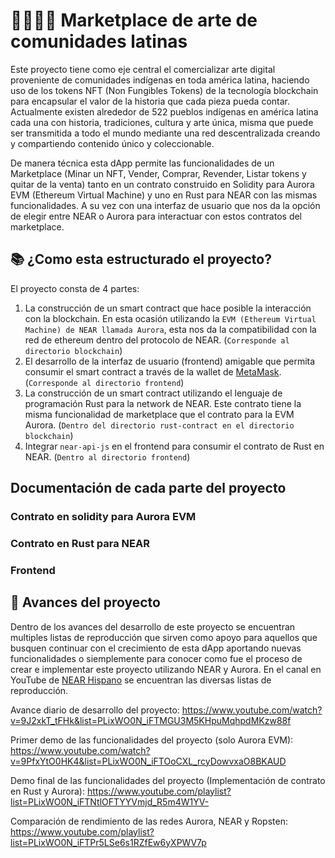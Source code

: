 # 👨‍👩‍👦‍👦 Marketplace de arte de comunidades latinas

Este proyecto tiene como eje central el comercializar arte digital proveniente de comunidades indígenas en toda américa latina, haciendo uso de los tokens NFT (Non Fungibles Tokens) de la tecnología blockchain para encapsular el valor de la historia que cada pieza pueda contar.
Actualmente existen alrededor de 522 pueblos indígenas en américa latina cada una con historia, tradiciones, cultura y arte única, misma que puede ser transmitida a todo el mundo mediante una red descentralizada creando y compartiendo contenido único y coleccionable.

De manera técnica esta dApp permite las funcionalidades de un Marketplace (Minar un NFT, Vender, Comprar, Revender, Listar tokens y quitar de la venta) tanto en un contrato construido en Solidity para Aurora EVM (Ethereum Virtual Machine) y uno en Rust para NEAR con las mismas funcionalidades. A su vez con una interfaz de usuario que nos da la opción de elegir entre NEAR o Aurora para interactuar con estos contratos del marketplace. 

 
## 📚 ¿Como esta estructurado el proyecto?

El proyecto consta de 4 partes: 
1. La construcción de un smart contract que hace posible la interacción con la blockchain. En esta ocasión utilizando la `EVM (Ethereum Virtual Machine) de NEAR llamada Aurora`, esta nos da la compatibilidad con la red de ethereum dentro del protocolo de NEAR. (`Corresponde al directorio blockchain`)
2. El desarrollo de la interfaz de usuario (frontend) amigable que permita consumir el smart contract a través de la wallet de [MetaMask]. (`Corresponde al directorio frontend`)
3. La construcción de un smart contract utilizando el lenguaje de programación Rust para la network de NEAR. Este contrato tiene la misma funcionalidad de marketplace que el contrato para la EVM Aurora. (`Dentro del directorio rust-contract en el directorio blockchain`)
4. Integrar `near-api-js` en el frontend para consumir el contrato de Rust en NEAR. (`Dentro al directorio frontend`)
 
## Documentación de cada parte del proyecto 

### Contrato en solidity para Aurora EVM

### Contrato en Rust para NEAR

### Frontend

## 🎥 Avances del proyecto 

Dentro de los avances del desarrollo de este proyecto se encuentran multiples listas de reproducción que sirven como apoyo para aquellos que busquen continuar con el crecimiento de esta dApp aportando nuevas funcionalidades o siemplemente para conocer como fue el proceso de crear e implementar este proyecto utilizando NEAR y Aurora. En el canal en YouTube de [NEAR Hispano] se encuentran las diversas listas de reproducción.

Avance diario de desarrollo del proyecto:
https://www.youtube.com/watch?v=9J2xkT_tFHk&list=PLixWO0N_iFTMGU3M5KHpuMqhpdMKzw88f

Primer demo de las funcionalidades del proyecto (solo Aurora EVM):
https://www.youtube.com/watch?v=9PfxYtO0HK4&list=PLixWO0N_iFTOoCXL_rcyDowvxaO8BKAUD

Demo final de las funcionalidades del proyecto (Implementación de contrato en Rust y Aurora):
https://www.youtube.com/playlist?list=PLixWO0N_iFTNtlOFTYYVmjd_R5m4W1YV-

Comparación de rendimiento de las redes Aurora, NEAR y Ropsten:
https://www.youtube.com/playlist?list=PLixWO0N_iFTPr5LSe6s1RZfEw6yXPWV7p

[MetaMask]: https://metamask.io/
[NEAR Hispano]: https://www.youtube.com/channel/UCGJRj-rzdgow2nIAZ_pTkbQ